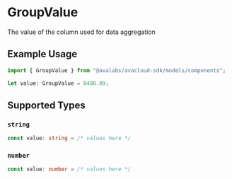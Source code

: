 # GroupValue

The value of the column used for data aggregation

## Example Usage

```typescript
import { GroupValue } from "@avalabs/avacloud-sdk/models/components";

let value: GroupValue = 8480.09;
```

## Supported Types

### `string`

```typescript
const value: string = /* values here */
```

### `number`

```typescript
const value: number = /* values here */
```

